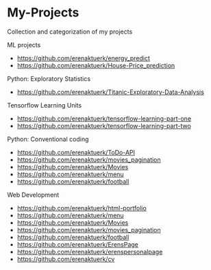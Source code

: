 # My-Projects
Collection and categorization of my projects

ML projects
- https://github.com/erenaktuerk/energy_predict
- https://github.com/erenaktuerk/House-Price_prediction

Python: Exploratory Statistics
- https://github.com/erenaktuerk/Titanic-Exploratory-Data-Analysis

Tensorflow Learning Units
- https://github.com/erenaktuerk/tensorflow-learning-part-one
- https://github.com/erenaktuerk/tensorflow-learning-part-two

Python: Conventional coding
- https://github.com/erenaktuerk/ToDo-API
- https://github.com/erenaktuerk/movies_pagination
- https://github.com/erenaktuerk/Movies
- https://github.com/erenaktuerk/menu
- https://github.com/erenaktuerk/football

Web Development
- https://github.com/erenaktuerk/html-portfolio
- https://github.com/erenaktuerk/menu
- https://github.com/erenaktuerk/Movies
- https://github.com/erenaktuerk/movies_pagination
- https://github.com/erenaktuerk/football
- https://github.com/erenaktuerk/ErensPage
- https://github.com/erenaktuerk/erenspersonalpage
- https://github.com/erenaktuerk/cv

